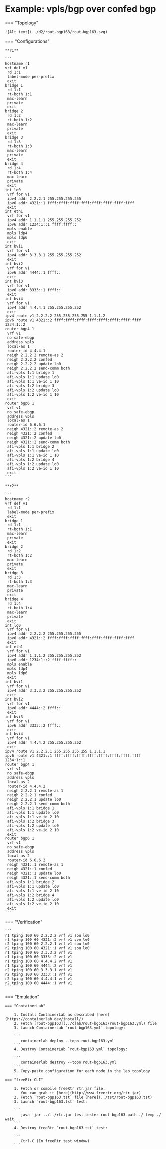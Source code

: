 # Example: vpls/bgp over confed bgp

=== "Topology"

    ![Alt text](../d2/rout-bgp163/rout-bgp163.svg)

=== "Configurations"

    **r1**

    ```
    hostname r1
    vrf def v1
     rd 1:1
     label-mode per-prefix
     exit
    bridge 1
     rd 1:1
     rt-both 1:1
     mac-learn
     private
     exit
    bridge 2
     rd 1:2
     rt-both 1:2
     mac-learn
     private
     exit
    bridge 3
     rd 1:3
     rt-both 1:3
     mac-learn
     private
     exit
    bridge 4
     rd 1:4
     rt-both 1:4
     mac-learn
     private
     exit
    int lo0
     vrf for v1
     ipv4 addr 2.2.2.1 255.255.255.255
     ipv6 addr 4321::1 ffff:ffff:ffff:ffff:ffff:ffff:ffff:ffff
     exit
    int eth1
     vrf for v1
     ipv4 addr 1.1.1.1 255.255.255.252
     ipv6 addr 1234:1::1 ffff:ffff::
     mpls enable
     mpls ldp4
     mpls ldp6
     exit
    int bvi1
     vrf for v1
     ipv4 addr 3.3.3.1 255.255.255.252
     exit
    int bvi2
     vrf for v1
     ipv6 addr 4444::1 ffff::
     exit
    int bvi3
     vrf for v1
     ipv6 addr 3333::1 ffff::
     exit
    int bvi4
     vrf for v1
     ipv4 addr 4.4.4.1 255.255.255.252
     exit
    ipv4 route v1 2.2.2.2 255.255.255.255 1.1.1.2
    ipv6 route v1 4321::2 ffff:ffff:ffff:ffff:ffff:ffff:ffff:ffff 1234:1::2
    router bgp4 1
     vrf v1
     no safe-ebgp
     address vpls
     local-as 1
     router-id 4.4.4.1
     neigh 2.2.2.2 remote-as 2
     neigh 2.2.2.2 confed
     neigh 2.2.2.2 update lo0
     neigh 2.2.2.2 send-comm both
     afi-vpls 1:1 bridge 1
     afi-vpls 1:1 update lo0
     afi-vpls 1:1 ve-id 1 10
     afi-vpls 1:2 bridge 3
     afi-vpls 1:2 update lo0
     afi-vpls 1:2 ve-id 1 10
     exit
    router bgp6 1
     vrf v1
     no safe-ebgp
     address vpls
     local-as 1
     router-id 6.6.6.1
     neigh 4321::2 remote-as 2
     neigh 4321::2 confed
     neigh 4321::2 update lo0
     neigh 4321::2 send-comm both
     afi-vpls 1:1 bridge 2
     afi-vpls 1:1 update lo0
     afi-vpls 1:1 ve-id 1 10
     afi-vpls 1:2 bridge 4
     afi-vpls 1:2 update lo0
     afi-vpls 1:2 ve-id 1 10
     exit
    ```

    **r2**

    ```
    hostname r2
    vrf def v1
     rd 1:1
     label-mode per-prefix
     exit
    bridge 1
     rd 1:1
     rt-both 1:1
     mac-learn
     private
     exit
    bridge 2
     rd 1:2
     rt-both 1:2
     mac-learn
     private
     exit
    bridge 3
     rd 1:3
     rt-both 1:3
     mac-learn
     private
     exit
    bridge 4
     rd 1:4
     rt-both 1:4
     mac-learn
     private
     exit
    int lo0
     vrf for v1
     ipv4 addr 2.2.2.2 255.255.255.255
     ipv6 addr 4321::2 ffff:ffff:ffff:ffff:ffff:ffff:ffff:ffff
     exit
    int eth1
     vrf for v1
     ipv4 addr 1.1.1.2 255.255.255.252
     ipv6 addr 1234:1::2 ffff:ffff::
     mpls enable
     mpls ldp4
     mpls ldp6
     exit
    int bvi1
     vrf for v1
     ipv4 addr 3.3.3.2 255.255.255.252
     exit
    int bvi2
     vrf for v1
     ipv6 addr 4444::2 ffff::
     exit
    int bvi3
     vrf for v1
     ipv6 addr 3333::2 ffff::
     exit
    int bvi4
     vrf for v1
     ipv4 addr 4.4.4.2 255.255.255.252
     exit
    ipv4 route v1 2.2.2.1 255.255.255.255 1.1.1.1
    ipv6 route v1 4321::1 ffff:ffff:ffff:ffff:ffff:ffff:ffff:ffff 1234:1::1
    router bgp4 1
     vrf v1
     no safe-ebgp
     address vpls
     local-as 2
     router-id 4.4.4.2
     neigh 2.2.2.1 remote-as 1
     neigh 2.2.2.1 confed
     neigh 2.2.2.1 update lo0
     neigh 2.2.2.1 send-comm both
     afi-vpls 1:1 bridge 1
     afi-vpls 1:1 update lo0
     afi-vpls 1:1 ve-id 2 10
     afi-vpls 1:2 bridge 3
     afi-vpls 1:2 update lo0
     afi-vpls 1:2 ve-id 2 10
     exit
    router bgp6 1
     vrf v1
     no safe-ebgp
     address vpls
     local-as 2
     router-id 6.6.6.2
     neigh 4321::1 remote-as 1
     neigh 4321::1 confed
     neigh 4321::1 update lo0
     neigh 4321::1 send-comm both
     afi-vpls 1:1 bridge 2
     afi-vpls 1:1 update lo0
     afi-vpls 1:1 ve-id 2 10
     afi-vpls 1:2 bridge 4
     afi-vpls 1:2 update lo0
     afi-vpls 1:2 ve-id 2 10
     exit
    ```

=== "Verification"

    ```
    r1 tping 100 60 2.2.2.2 vrf v1 sou lo0
    r1 tping 100 60 4321::2 vrf v1 sou lo0
    r2 tping 100 60 2.2.2.1 vrf v1 sou lo0
    r2 tping 100 60 4321::1 vrf v1 sou lo0
    r1 tping 100 60 3.3.3.2 vrf v1
    r1 tping 100 60 3333::2 vrf v1
    r1 tping 100 60 4.4.4.2 vrf v1
    r1 tping 100 60 4444::2 vrf v1
    r2 tping 100 60 3.3.3.1 vrf v1
    r2 tping 100 60 3333::1 vrf v1
    r2 tping 100 60 4.4.4.1 vrf v1
    r2 tping 100 60 4444::1 vrf v1
    ```

=== "Emulation"

    === "ContainerLab"

        1. Install ContainerLab as described [here](https://containerlab.dev/install/)  
        2. Fetch [rout-bgp163](../clab/rout-bgp163/rout-bgp163.yml) file  
        3. Launch ContainerLab `rout-bgp163.yml` topology:  

        ```
           containerlab deploy --topo rout-bgp163.yml  
        ```
        4. Destroy ContainerLab `rout-bgp163.yml` topology:  

        ```
           containerlab destroy --topo rout-bgp163.yml  
        ```
        5. Copy-paste configuration for each node in the lab topology

    === "freeRtr CLI"

        1. Fetch or compile freeRtr rtr.jar file.  
           You can grab it [here](http://www.freertr.org/rtr.jar)  
        2. Fetch `rout-bgp163.tst` file [here](../tst/rout-bgp163.tst)  
        3. Launch `rout-bgp163.tst` test:  

        ```
           java -jar ../../rtr.jar test tester rout-bgp163 path ./ temp ./ wait
        ```
        4. Destroy freeRtr `rout-bgp163.tst` test:  

        ```
           Ctrl-C (In freeRtr test window)
        ```


